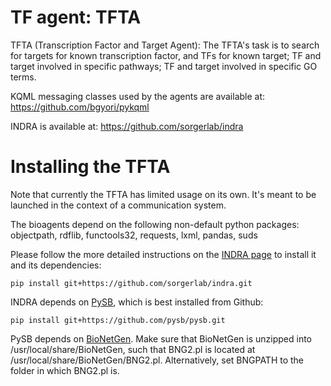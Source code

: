 TF agent: TFTA
===========================
TFTA (Transcription Factor and Target Agent): The TFTA's task is to search for targets for known transcription factor, and TFs for known target; TF and target involved in specific pathways; TF and target involved in specific GO terms.

KQML messaging classes used by the agents are available at: https://github.com/bgyori/pykqml

INDRA is available at: https://github.com/sorgerlab/indra

Installing the TFTA
========================
Note that currently the TFTA has limited usage on its own. It's
meant to be launched in the context of a communication system. 

The bioagents depend on the following non-default python packages: objectpath,
rdflib, functools32, requests, lxml, pandas, suds

Please follow the more detailed instructions on the [INDRA page](https://github.com/sorgerlab/indra) 
to install it and its dependencies:

`pip install git+https://github.com/sorgerlab/indra.git`

INDRA depends on [PySB](http://pysb.org), which is best installed from Github:

`pip install git+https://github.com/pysb/pysb.git`

PySB depends on [BioNetGen](http://bionetgen.org/index.php/Download). Make sure
that BioNetGen is unzipped into /usr/local/share/BioNetGen, such that BNG2.pl is located at /usr/local/share/BioNetGen/BNG2.pl. Alternatively, set BNGPATH 
to the folder in which BNG2.pl is.


